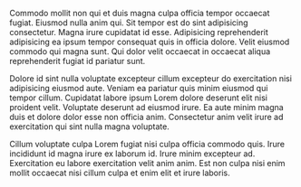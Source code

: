 Commodo mollit non qui et duis magna culpa officia tempor occaecat fugiat. Eiusmod nulla anim qui. Sit tempor est do sint adipisicing consectetur. Magna irure cupidatat id esse. Adipisicing reprehenderit adipisicing ea ipsum tempor consequat quis in officia dolore. Velit eiusmod commodo qui magna sunt. Qui dolor velit occaecat in occaecat aliqua reprehenderit fugiat id pariatur sunt.

Dolore id sint nulla voluptate excepteur cillum excepteur do exercitation nisi adipisicing eiusmod aute. Veniam ea pariatur quis minim eiusmod qui tempor cillum. Cupidatat labore ipsum Lorem dolore deserunt elit nisi proident velit. Voluptate deserunt ad eiusmod irure. Ea aute minim magna duis et dolore dolor esse non officia anim. Consectetur anim velit irure ad exercitation qui sint nulla magna voluptate.

Cillum voluptate culpa Lorem fugiat nisi culpa officia commodo quis. Irure incididunt id magna irure ex laborum id. Irure minim excepteur ad. Exercitation eu labore exercitation velit anim anim. Est non culpa nisi enim mollit occaecat nisi cillum culpa et enim elit et irure laboris.
